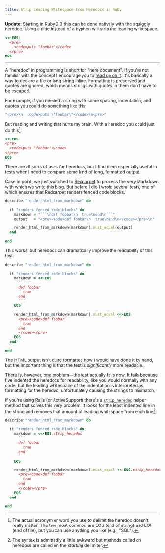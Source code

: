 ```yaml
---
title: Strip Leading Whitespace from Heredocs in Ruby
---
```


**Update**: Starting in Ruby 2.3 this can be done natively with the squiggly heredoc. Using a tilde instead of a hyphen will strip the leading whitespace.

```ruby
<<~EOS
  <pre>
    <code>puts "foobar"</code>
  </pre>
EOS
```

---

A "heredoc" in programming is short for "here document". If you're not familiar with the concept I encourage you to [read up on it][heredoc]. It's basically a way to declare a file or long string inline. Formatting is preserved and quotes are ignored, which means strings with quotes in them don't have to be escaped.

For example, if you needed a string with some spacing, indentation, and quotes you could do something like this:

```ruby
"<pre>\n  <code>puts \"foobar\"</code>\n<pre>"
```

But reading and writing that hurts my brain. With a heredoc you could just do this[^1]:

```ruby
<<-EOS
<pre>
  <code>puts "foobar"</code>
</pre>
EOS
```

There are all sorts of uses for heredocs, but I find them especially useful in tests when I need to compare some kind of long, formatted output.

Case in point, we just switched to [Redcarpet][redcarpet] to process the very Markdown with which we write this blog. But before I did I wrote several tests, one of which ensures that Redcarpet renders [fenced code blocks][fenced-code-blocks].

```ruby
describe "render_html_from_markdown" do

  it "renders fenced code blocks" do
    markdown = "```\ndef foobar\n  true\nend\n```"
    output   = "<pre><code>def foobar\n  true\nend\n</code></pre>\n"

    render_html_from_markdown(markdown).must_equal(output)
  end

end
```

This works, but heredocs can dramatically improve the readability of this test.

```ruby
describe "render_html_from_markdown" do

  it "renders fenced code blocks" do
    markdown = <<-EOS
      ```
      def foobar
        true
      end
      ```
    EOS

    render_html_from_markdown(markdown).must_equal <<-EOS
      <pre><code>def foobar
        true
      end
      </code></pre>
    EOS
  end

end
```

The HTML output isn't quite formatted how I would have done it by hand, but the important thing is that the test is _significantly_ more readable.

There is, however, one problem—the test actually fails now. It fails because I've indented the heredocs for readability, like you would normally with any code, but the leading whitespace of the indentation is interpreted as formatting for the heredoc, unfortunately causing the strings to mismatch.

If you're using Rails (or ActiveSupport) there's a  [`strip_heredoc`][strip-heredoc] helper method that solves this very problem. It looks for the least indented line in the string and removes that amount of leading whitespace from each line[^2].

```ruby
describe "render_html_from_markdown" do

  it "renders fenced code blocks" do
    markdown = <<-EOS.strip_heredoc
      ```
      def foobar
        true
      end
      ```
    EOS

    render_html_from_markdown(markdown).must_equal <<-EOS.strip_heredoc
      <pre><code>def foobar
        true
      end
      </code></pre>
    EOS
  end

end
```

[^1]: The actual acronym or word you use to delimit the heredoc doesn't really matter. The two most common are EOS (end of string) and EOF (end of file), but you can use anything you like (e.g., "SQL").

[^2]: The syntax is admittedly a little awkward but methods called on heredocs are called on the _starting_ delimiter.

[heredoc]: http://en.wikipedia.org/wiki/Here_document
[redcarpet]: https://github.com/vmg/redcarpet
[fenced-code-blocks]: https://help.github.com/articles/github-flavored-markdown#fenced-code-blocks
[strip-heredoc]: http://api.rubyonrails.org/classes/String.html#method-i-strip_heredoc
